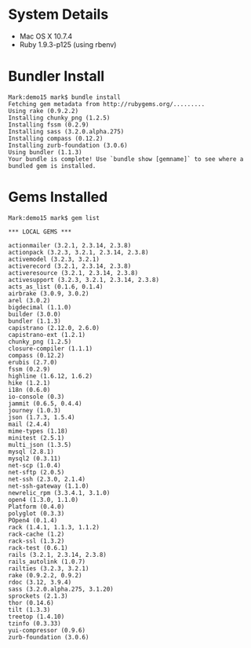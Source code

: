 System Details
==============

  * Mac OS X 10.7.4
  * Ruby 1.9.3-p125 (using rbenv)

Bundler Install
===============

    Mark:demo15 mark$ bundle install
    Fetching gem metadata from http://rubygems.org/.........
    Using rake (0.9.2.2) 
    Installing chunky_png (1.2.5) 
    Installing fssm (0.2.9) 
    Installing sass (3.2.0.alpha.275) 
    Installing compass (0.12.2) 
    Installing zurb-foundation (3.0.6) 
    Using bundler (1.1.3) 
    Your bundle is complete! Use `bundle show [gemname]` to see where a bundled gem is installed.

Gems Installed
==============

    Mark:demo15 mark$ gem list
    
    *** LOCAL GEMS ***
    
    actionmailer (3.2.1, 2.3.14, 2.3.8)
    actionpack (3.2.3, 3.2.1, 2.3.14, 2.3.8)
    activemodel (3.2.3, 3.2.1)
    activerecord (3.2.1, 2.3.14, 2.3.8)
    activeresource (3.2.1, 2.3.14, 2.3.8)
    activesupport (3.2.3, 3.2.1, 2.3.14, 2.3.8)
    acts_as_list (0.1.6, 0.1.4)
    airbrake (3.0.9, 3.0.2)
    arel (3.0.2)
    bigdecimal (1.1.0)
    builder (3.0.0)
    bundler (1.1.3)
    capistrano (2.12.0, 2.6.0)
    capistrano-ext (1.2.1)
    chunky_png (1.2.5)
    closure-compiler (1.1.1)
    compass (0.12.2)
    erubis (2.7.0)
    fssm (0.2.9)
    highline (1.6.12, 1.6.2)
    hike (1.2.1)
    i18n (0.6.0)
    io-console (0.3)
    jammit (0.6.5, 0.4.4)
    journey (1.0.3)
    json (1.7.3, 1.5.4)
    mail (2.4.4)
    mime-types (1.18)
    minitest (2.5.1)
    multi_json (1.3.5)
    mysql (2.8.1)
    mysql2 (0.3.11)
    net-scp (1.0.4)
    net-sftp (2.0.5)
    net-ssh (2.3.0, 2.1.4)
    net-ssh-gateway (1.1.0)
    newrelic_rpm (3.3.4.1, 3.1.0)
    open4 (1.3.0, 1.1.0)
    Platform (0.4.0)
    polyglot (0.3.3)
    POpen4 (0.1.4)
    rack (1.4.1, 1.1.3, 1.1.2)
    rack-cache (1.2)
    rack-ssl (1.3.2)
    rack-test (0.6.1)
    rails (3.2.1, 2.3.14, 2.3.8)
    rails_autolink (1.0.7)
    railties (3.2.3, 3.2.1)
    rake (0.9.2.2, 0.9.2)
    rdoc (3.12, 3.9.4)
    sass (3.2.0.alpha.275, 3.1.20)
    sprockets (2.1.3)
    thor (0.14.6)
    tilt (1.3.3)
    treetop (1.4.10)
    tzinfo (0.3.33)
    yui-compressor (0.9.6)
    zurb-foundation (3.0.6)